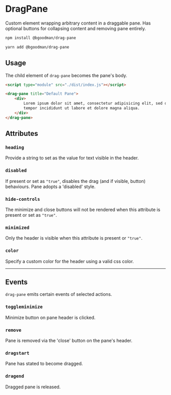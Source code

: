 # DragPane

Custom element wrapping arbitrary content in a draggable pane.
Has optional buttons for collapsing content and removing pane entirely.

```bash
npm install @bgoodman/drag-pane

yarn add @bgoodman/drag-pane
```

## Usage

The child element of `drag-pane` becomes the pane's body.

```html
<script type="module" src="./dist/index.js"></script>

<drag-pane title="Default Pane">
    <div>
        Lorem ipsum dolor sit amet, consectetur adipisicing elit, sed do eiusmod
        tempor incididunt ut labore et dolore magna aliqua.
    </div>
</drag-pane>

```

## Attributes

### `heading`

Provide a string to set as the value for text visible in the header.

### `disabled`

If present or set as `"true"`, disables the drag (and if visible, button) behaviours.  Pane adopts a 'disabled' style.

### `hide-controls`

The minimize and close buttons will not be rendered when this attribute is present or set as `"true"`.

### `minimized`

Only the header is visible when this attribute is present or `"true"`.

### `color`

Specify a custom color for the header using a valid css color.

---

## Events

`drag-pane` emits certain events of selected actions.

### `toggleminimize`

Minimize button on pane header is clicked.

### `remove`

Pane is removed via the 'close' button on the pane's header.

### `dragstart`

Pane has stated to become dragged.

### `dragend`

Dragged pane is released.
